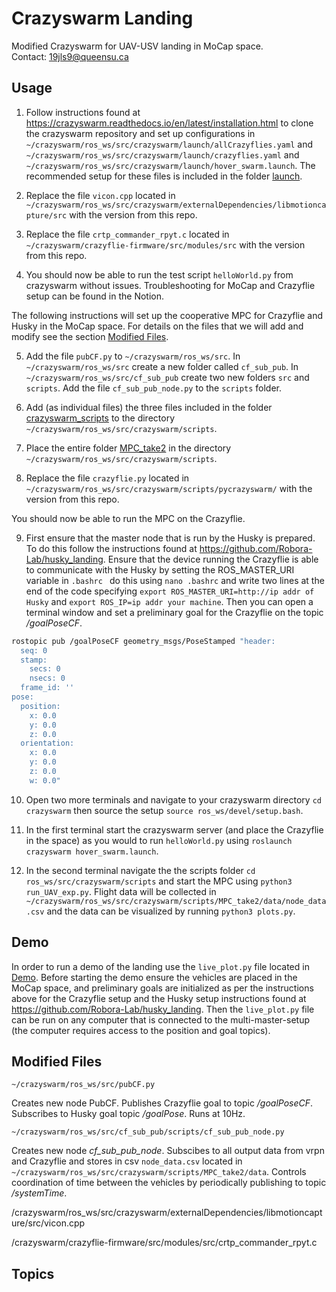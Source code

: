# Crazyswarm Landing
Modified Crazyswarm for UAV-USV landing in MoCap space.  
Contact: 19jls9@queensu.ca

## Usage
1. Follow instructions found at https://crazyswarm.readthedocs.io/en/latest/installation.html to clone the crazyswarm repository and set up configurations in `~/crazyswarm/ros_ws/src/crazyswarm/launch/allCrazyflies.yaml` and `~/crazyswarm/ros_ws/src/crazyswarm/launch/crazyflies.yaml` and `~/crazyswarm/ros_ws/src/crazyswarm/launch/hover_swarm.launch`. The recommended setup for these files is included in the folder [launch](./launch).

2. Replace the file `vicon.cpp` located in `~/crazyswarm/ros_ws/src/crazyswarm/externalDependencies/libmotioncapture/src` with the version from this repo.

3. Replace the file `crtp_commander_rpyt.c` located in `~/crazyswarm/crazyflie-firmware/src/modules/src` with the version from this repo.

4. You should now be able to run the test script `helloWorld.py` from crazyswarm without issues. Troubleshooting for MoCap and Crazyflie setup can be found in the Notion.  
  
The following instructions will set up the cooperative MPC for Crazyflie and Husky in the MoCap space. For details on the files that we will add and modify see the section [Modified Files](#modified-files).

5. Add the file `pubCF.py` to `~/crazyswarm/ros_ws/src`. In `~/crazyswarm/ros_ws/src` create a new folder called `cf_sub_pub`. In `~/crazyswarm/ros_ws/src/cf_sub_pub` create two new folders `src` and `scripts`. Add the file `cf_sub_pub_node.py` to the `scripts` folder.

6. Add (as individual files) the three files included in the folder [crazyswarm_scripts](./crazyswarm_scripts/) to the directory `~/crazyswarm/ros_ws/src/crazyswarm/scripts`.

7. Place the entire folder [MPC_take2](./MPC_take2/) in the directory `~/crazyswarm/ros_ws/src/crazyswarm/scripts`.

8. Replace the file `crazyflie.py` located in `~/crazyswarm/ros_ws/src/crazyswarm/scripts/pycrazyswarm/` with the version from this repo.

You should now be able to run the MPC on the Crazyflie.

9. First ensure that the master node that is run by the Husky is prepared. To do this follow the instructions found at https://github.com/Robora-Lab/husky_landing. Ensure that the device running the Crazyflie is able to communicate with the Husky by setting the ROS_MASTER_URI variable in `.bashrc ` do this using `nano .bashrc` and write two lines at the end of the code specifying `export ROS_MASTER_URI=http://ip addr of Husky` and `export ROS_IP=ip addr your machine`. Then you can open a terminal window and set a preliminary goal for the Crazyflie on the topic */goalPoseCF*.

```bash
rostopic pub /goalPoseCF geometry_msgs/PoseStamped "header:
  seq: 0
  stamp:
    secs: 0
    nsecs: 0
  frame_id: ''
pose:
  position:
    x: 0.0
    y: 0.0
    z: 0.0
  orientation:
    x: 0.0
    y: 0.0
    z: 0.0
    w: 0.0"
```

10. Open two more terminals and navigate to your crazyswarm directory `cd crazyswarm` then source the setup `source ros_ws/devel/setup.bash`.

11. In the first terminal start the crazyswarm server (and place the Crazyflie in the space) as you would to run `helloWorld.py` using `roslaunch crazyswarm hover_swarm.launch`.

12. In the second terminal navigate the the scripts folder `cd ros_ws/src/crazyswarm/scripts` and start the MPC using `python3 run_UAV_exp.py`. Flight data will be collected in `~/crazyswarm/ros_ws/src/crazyswarm/scripts/MPC_take2/data/node_data.csv` and the data can be visualized by running `python3 plots.py`.

## Demo
In order to run a demo of the landing use the `live_plot.py` file located in [Demo](./Demo/). Before starting the demo ensure the vehicles are placed in the MoCap space, and preliminary goals are initialized as per the instructions above for the Crazyflie setup and the Husky setup instructions found at https://github.com/Robora-Lab/husky_landing. Then the `live_plot.py` file can be run on any computer that is connected to the multi-master-setup (the computer requires access to the position and goal topics).

## Modified Files
`~/crazyswarm/ros_ws/src/pubCF.py`

Creates new node PubCF. Publishes Crazyflie goal to topic */goalPoseCF*. Subscribes to Husky goal topic */goalPose*. Runs at 10Hz.

`~/crazyswarm/ros_ws/src/cf_sub_pub/scripts/cf_sub_pub_node.py`

Creates new node *cf_sub_pub_node*. Subscibes to all output data from vrpn and Crazyflie and stores in csv `node_data.csv` located in `~/crazyswarm/ros_ws/src/crazyswarm/scripts/MPC_take2/data`. Controls coordination of time between the vehicles by periodically publishing to topic */systemTime*.


/crazyswarm/ros_ws/src/crazyswarm/externalDependencies/libmotioncapture/src/vicon.cpp

/crazyswarm/crazyflie-firmware/src/modules/src/crtp_commander_rpyt.c


## Topics
